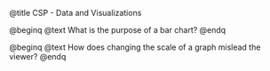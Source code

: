 @title CSP - Data and Visualizations

@beginq
@text What is the purpose of a bar chart?
@endq

@beginq
@text How does changing the scale of a graph mislead the viewer?
@endq

